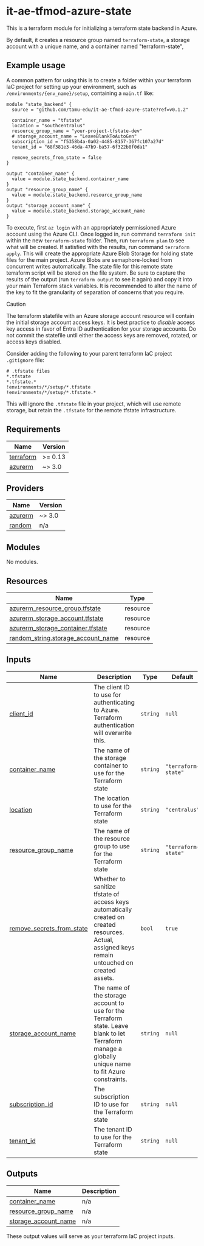 # it-ae-tfmod-azure-state
This is a terraform module for initializing a terraform state backend in Azure. 

By default, it creates a resource group named `terraform-state`, a storage account with a unique name, and a container named "terraform-state", 
<!-- BEGIN_TF_DOCS -->

## Example usage

A common pattern for using this is to create a folder within your terraform IaC project for setting up your environment, such as `/environments/{env_name}/setup`, containing a `main.tf` like:

```
module "state_backend" {
  source = "github.com/tamu-edu/it-ae-tfmod-azure-state?ref=v0.1.2"

  container_name = "tfstate"
  location = "southcentralus"
  resource_group_name = "your-project-tfstate-dev"
  # storage_account_name = "LeaveBlankToAutoGen"
  subscription_id = "f5358b4a-0a02-4485-8157-367fc107a27d"
  tenant_id = "68f381e3-46da-47b9-ba57-6f322b8f0da1"

  remove_secrets_from_state = false
}

output "container_name" {
  value = module.state_backend.container_name
}
output "resource_group_name" {
  value = module.state_backend.resource_group_name
}
output "storage_account_name" {
  value = module.state_backend.storage_account_name
}
```

To execute, first `az login` with an appropriately permissioned Azure account using the Azure CLI. Once logged in, run command `terraform init` within the new `terraform-state` folder. Then, run `terraform plan` to see what will be created. If satisfied with the results, run command `terraform apply`. This will create the appropriate Azure Blob Storage for holding state files for the main project. Azure Blobs are semaphore-locked from concurrent writes automatically. The state file for this remote state terraform script will be stored on the file system. Be sure to capture the results of the output (run `terraform output` to see it again) and copy it into your main Terraform stack variables. It is recommended to alter the name of the key to fit the granularity of separation of concerns that you require.

> [!CAUTION]
> The terraform statefile with an Azure storage account resource will contain the initial storage account access keys. It is best practice to _disable_ access key access in favor of Entra ID authentication for your storage accounts. Do not commit the statefile until either the access keys are removed, rotated, or access keys disabled.

Consider adding the following to your parent terraform IaC project `.gitignore` file:
```
# .tfstate files
*.tfstate
*.tfstate.*
!environments/*/setup/*.tfstate
!environments/*/setup/*.tfstate.*
```
This will ignore the `.tfstate` file in your project, which will use remote storage, but retain the `.tfstate` for the remote tfstate infrastructure.

## Requirements

| Name | Version |
|------|---------|
| <a name="requirement_terraform"></a> [terraform](#requirement\_terraform) | >= 0.13 |
| <a name="requirement_azurerm"></a> [azurerm](#requirement\_azurerm) | ~> 3.0 |

## Providers

| Name | Version |
|------|---------|
| <a name="provider_azurerm"></a> [azurerm](#provider\_azurerm) | ~> 3.0 |
| <a name="provider_random"></a> [random](#provider\_random) | n/a |

## Modules

No modules.

## Resources

| Name | Type |
|------|------|
| [azurerm_resource_group.tfstate](https://registry.terraform.io/providers/hashicorp/azurerm/latest/docs/resources/resource_group) | resource |
| [azurerm_storage_account.tfstate](https://registry.terraform.io/providers/hashicorp/azurerm/latest/docs/resources/storage_account) | resource |
| [azurerm_storage_container.tfstate](https://registry.terraform.io/providers/hashicorp/azurerm/latest/docs/resources/storage_container) | resource |
| [random_string.storage_account_name](https://registry.terraform.io/providers/hashicorp/random/latest/docs/resources/string) | resource |

## Inputs

| Name | Description | Type | Default | Required |
|------|-------------|------|---------|:--------:|
| <a name="input_client_id"></a> [client\_id](#input\_client\_id) | The client ID to use for authenticating to Azure. Terraform authentication will overwrite this. | `string` | `null` | no |
| <a name="input_container_name"></a> [container\_name](#input\_container\_name) | The name of the storage container to use for the Terraform state | `string` | `"terraform-state"` | no |
| <a name="input_location"></a> [location](#input\_location) | The location to use for the Terraform state | `string` | `"centralus"` | no |
| <a name="input_resource_group_name"></a> [resource\_group\_name](#input\_resource\_group\_name) | The name of the resource group to use for the Terraform state | `string` | `"terraform-state"` | no |
| <a name="input_remove_secrets_from_state"></a> [remove\_secrets\_from\_state](#input\_remove\_secrets\_from\_state) | Whether to sanitize tfstate of access keys automatically created on created resources. Actual, assigned keys remain untouched on created assets. | `bool` | `true` | no |
| <a name="input_storage_account_name"></a> [storage\_account\_name](#input\_storage\_account\_name) | The name of the storage account to use for the Terraform state. Leave blank to let Terraform manage a globally unique name to fit Azure constraints. | `string` | `null` | no |
| <a name="input_subscription_id"></a> [subscription\_id](#input\_subscription\_id) | The subscription ID to use for the Terraform state | `string` | `null` | no |
| <a name="input_tenant_id"></a> [tenant\_id](#input\_tenant\_id) | The tenant ID to use for the Terraform state | `string` | `null` | no |

## Outputs

| Name | Description |
|------|-------------|
| <a name="output_container_name"></a> [container\_name](#output\_container\_name) | n/a |
| <a name="output_resource_group_name"></a> [resource\_group\_name](#output\_resource\_group\_name) | n/a |
| <a name="output_storage_account_name"></a> [storage\_account\_name](#output\_storage\_account\_name) | n/a |

These output values will serve as your terraform IaC project inputs.

<!-- END_TF_DOCS -->
